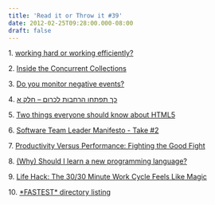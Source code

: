 ```yaml
---
title: 'Read it or Throw it #39'
date: 2012-02-25T09:28:00.000-08:00
draft: false
---
```


  

1. [working hard or working efficiently?](http://highgroove.com/articles/2012/02/21/efficiency-over-effort.html)

2. [Inside the Concurrent Collections](http://geekswithblogs.net/simonc/category/13393.aspx)

3. [Do you monitor negative events?](http://ayende.com/blog/153409/do-you-monitor-negative-events)

4. [כך תפתחו הרחבות לכרום – חלק א](http://www.newsgeek.co.il/chrome-add-ons-develop/)

5. [Two things everyone should know about HTML5](http://milesmatthias.tumblr.com/post/18114569385/two-things-everyone-should-know-about-html5)

6. [Software Team Leader Manifesto - Take #2](http://5whys.com/blog/software-team-leader-manifesto-take-2.html)

7. [Productivity Versus Performance: Fighting the Good Fight](http://codebrief.com/2012/02/productivity-versus-performance-fighting-the-good-fight/)

8. [(Why) Should I learn a new programming language?](http://programmers.stackexchange.com/questions/136133/why-should-i-learn-a-new-programming-language)

9. [Life Hack: The 30/30 Minute Work Cycle Feels Like Magic](http://chetansurpur.com/blog/2010/11/magic-work-cycle.html)

10. [\*FASTEST\* directory listing](http://stackoverflow.com/questions/3582823/fastest-directory-listing)